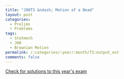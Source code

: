 ```yaml
---
title: "J08T3 &ndash; Motion of a Bead"
layout: post
categories:
  - Prelims
  - Problems
tags:
  - Statmech
  - J08
  - Brownian Motion
permalink: /:categories/:year/:month/T3:output_ext
comments: false
---
```

<object data="2008J3T.pdf" type="application/pdf" width="100%" height="500"></object>
<div class="message"><a href='https://princetonprelim.com/prelim/20/'>Check for solutions to this year's exam</a></div>